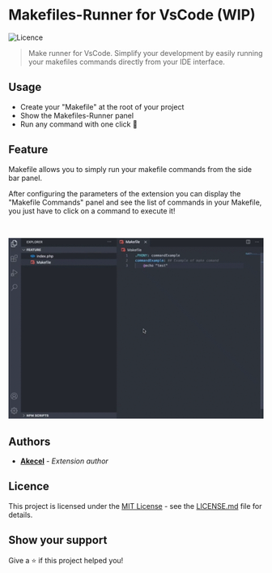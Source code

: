 # Makefiles-Runner for VsCode (WIP)

![Licence](https://img.shields.io/badge/License-MIT-blue.svg)

>Make runner for VsCode. Simplify your development by easily running your makefiles commands directly from your IDE interface.

## Usage

- Create your "Makefile" at the root of your project
- Show the Makefiles-Runner panel
- Run any command with one click 🚀
## Feature

Makefile allows you to simply run your makefile commands from the side bar panel.

After configuring the parameters of the extension you can display the "Makefile Commands" panel and see the list of commands in your Makefile, you just have to click on a command to execute it!  

<br />

![Usage](./assets/doc/feature.gif)

## Authors

- [**Akecel**](https://github.com/Akecel) - *Extension author*

## Licence

This project is licensed under the [MIT License](https://opensource.org/licenses)  - see the [LICENSE.md](https://github.com/Akecel/makefiles-runner/blob/master/LICENSE) file for details.

## Show your support

Give a ⭐️ if this project helped you!